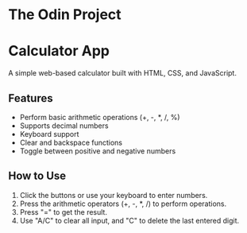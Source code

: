 # The Odin Project

# Calculator App

A simple web-based calculator built with HTML, CSS, and JavaScript.

## Features

- Perform basic arithmetic operations (+, -, \*, /, %)
- Supports decimal numbers
- Keyboard support
- Clear and backspace functions
- Toggle between positive and negative numbers

## How to Use

1. Click the buttons or use your keyboard to enter numbers.
2. Press the arithmetic operators (+, -, \*, /) to perform operations.
3. Press "=" to get the result.
4. Use "A/C" to clear all input, and "C" to delete the last entered digit.
